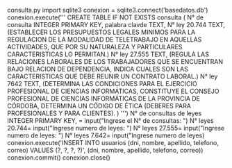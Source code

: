 consulta.py 
import sqlite3
conexion = sqlite3.connect('basedatos.db')
conexion.execute('''
    CREATE TABLE IF NOT EXISTS consulta (
        N° de consulta INTEGER PRIMARY KEY,
        palabra clavde TEXT,
        N° ley 20.744 TEXT, (ESTABLECER LOS PRESUPUESTOS LEGALES MINIMOS PARA LA REGULACION DE LA MODALIDAD DE TELETRABAJO EN AQUELLAS ACTIVIDADES, QUE POR SU NATURALEZA Y PARTICULARES CARACTERISTICAS LO PERMITAN.)
        N° ley 27.555 TEXT, (REGULA LAS RELACIONES LABORALES DE LOS TRABAJADORES QUE SE ENCUENTRAN BAJO RELACION DE DEPENDENCIA, INDICA  CUALES SON LAS CARACTERISTICAS QUE DEBE REUNIR UN CONTRATO LABORAL.)
        N° ley 7642 TEXT,   (DETERMINA LAS CONDICIONES PARA EL EJERCICIO PROFESIONAL DE CIENCIAS INFORMÁTICAS, CONSTITUYE EL CONSEJO PROFESIONAL DE CIENCIAS INFORMÁTICAS DE LA PROVINCIA DE CÓRDOBA, DETERMINA UN CÓDIGO DE ÉTICA (DEBERES PARA PROFESIONALES Y PARA CLIENTES).
    )
''')
N° de consultas de leyes INTEGER PRIMARY KEY, = input("Ingrese el N° de consultas: ")
N° leyes 20.744= input("Ingrese numero de leyes: ")
N° leyes 27.555= input("Ingrese numero de leyes: ")
N° leyes 7.642= input("Ingrese numero de leyes)
conexion.execute('INSERT INTO usuarios (dni, nombre, apellido, telefono, correo) VALUES (?, ?, ?, ?)', (dni, nombre, apellido, telefono, correo))
conexion.commit()
conexion.close()
